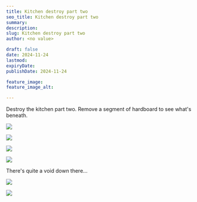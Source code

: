 ```yaml
---
title: Kitchen destroy part two
seo_title: Kitchen destroy part two    
summary:
description:
slug: Kitchen destroy part two
author: <no value>

draft: false
date: 2024-11-24
lastmod:
expiryDate:
publishDate: 2024-11-24

feature_image:
feature_image_alt:

---
```

Destroy the kitchen part two.
Remove a segment of hardboard to see what's beneath.

![](/images/1337.jpeg)

![](/images/1349.jpeg)

![](/images/1351.jpeg)

![](/images/1352.jpeg)


There's quite a void down there...

![](/images/1353.jpeg)

![](/images/1356.jpeg)
